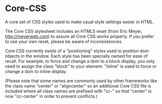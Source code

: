 Core-CSS
========

A core set of CSS styles used to make usual style settings easier in HTML.

The Core CSS stylesheet includes an HTML5 reset (from Eric Meyer, http://meyerweb.com) to assure all Core CSS works properly. If you prefer to use your own reset, please be aware of inconsistencies.

Core CSS currently exists of a "positioning" styles used to position dom objects in the window. Each style has been specially named for ease of recall. For example, to force and change a dom to a block display, you only need to assign the class "block" to your element. "Inline" is used to force or change a dom to inline display.

(Please note that some names are commonly used by other frameworks like the class name "center" or "aligncenter" so an additional Core CSS file is included where all class names are prefixed with "cc-" so that "center" is now "cc-center" in order to prevent conflicts.)
